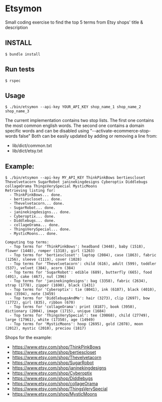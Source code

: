 # Etsymon

Small coding exercise to find the top 5 terms from Etsy shops' title &amp; description

## INSTALL

```
$ bundle install
```

## Run tests

```
$ rspec
```

## Usage

```
$ ./bin/etsymon --api-key YOUR_API_KEY shop_name_1 shop_name_2 shop_name_3
```

The current implementation contains two stop lists. The first one contains the most common english words. The second one contains a domain specific words and can be disabled using "--activate-ecommerce-stop-words false"
Both can be easily updated by adding or removing a line from:
  - lib/dict/common.txt
  - lib/dict/etsy.txt

## Example:

```
$ ./bin/etsymon --api-key MY_API_KEY ThinkPinkBows bertiescloset Thevelvetacorn SugarRobot janinekingdesigns Cyberoptix Diddlebugs collageOrama ThingsVerySpecial MysticMoons
Retrieving listing for:
  - ThinkPinkBows... done.
  - bertiescloset... done.
  - Thevelvetacorn... done.
  - SugarRobot... done.
  - janinekingdesigns... done.
  - Cyberoptix... done.
  - Diddlebugs... done.
  - collageOrama... done.
  - ThingsVerySpecial... done.
  - MysticMoons... done.

Computing top terms:
  - Top terms for 'ThinkPinkBows': headband (3448), baby (1518), flower (1448), romper (1318), girl (1263)
  - Top terms for 'bertiescloset': laptop (2084), case (1863), fabric (1256), sleeve (1119), cover (1028)
  - Top terms for 'Thevelvetacorn': child (616), adult (599), toddler (537), velvet (384), acorn (384)
  - Top terms for 'SugarRobot': edible (689), butterfly (665), food (491), cake (467), nut (396)
  - Top terms for 'janinekingdesigns': bag (3358), fabric (2634), strap (1778), zipper (1690), black (1431)
  - Top terms for 'Cyberoptix': tie (8041), ink (6107), black (4010), box (3594), note (3459)
  - Top terms for 'DiddlebugsAndMe': hair (3273), clip (2697), bow (1772), girl (835), ribbon (670)
  - Top terms for 'collageOrama': print (8187), book (3950), dictionary (2004), image (1715), unique (1684)
  - Top terms for 'ThingsVerySpecial': tee (39868), child (27749), large (17961), white (17350), age (14949)
  - Top terms for 'MysticMoons': hoop (2695), gold (2078), moon (2012), mystic (2010), preciou (1817)
```

Shops for the example:
  - https://www.etsy.com/shop/ThinkPinkBows
  - https://www.etsy.com/shop/bertiescloset
  - https://www.etsy.com/shop/Thevelvetacorn
  - https://www.etsy.com/shop/SugarRobot
  - https://www.etsy.com/shop/janinekingdesigns
  - https://www.etsy.com/shop/Cyberoptix
  - https://www.etsy.com/shop/Diddlebugs
  - https://www.etsy.com/shop/collageOrama
  - https://www.etsy.com/shop/ThingsVerySpecial
  - https://www.etsy.com/shop/MysticMoons
